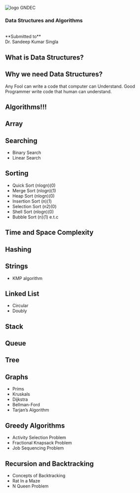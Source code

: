<!-- .slide: data-background="#000000" -->
![logo GNDEC](https://encrypted-tbn0.gstatic.com/images?q=tbn:ANd9GcRdS_BVyavNfOxWOzZP5HeTACIg5i9mxuuY3eVUZNGKWg&s)

### Data Structures and Algorithms

<br>
**Submitted to** <br>
Dr. Sandeep Kumar Singla



<!-- .slide: data-background="#000000" -->
## What is Data Structures?


## Why we need Data Structures?

Any Fool can write a code that computer can Understand. Good Programmer write code that human can understand.

## Algorithms!!!



## Array



## Searching

- Binary Search
- Linear Search



## Sorting

- Quick Sort (nlogn)(0)
- Merge Sort (nlogn)(1)
- Heap Sort  (nlogn)(0)
- Insertion Sort (n)(1)
- Selection Sort (n2)(0)
- Shell Sort (nlogn)(0)
- Bubble Sort (n)(1) e.t.c


## Time and Space Complexity



## Hashing



## Strings
- KMP algorithm



## Linked List
- Circular
- Doubly


## Stack



## Queue



## Tree



## Graphs
- Prims
- Kruskals
- Dijkstra
- Bellman-Ford
- Tarjan’s Algorithm



## Greedy Algorithms

- Activity Selection Problem
- Fractional Knapsack Problem
- Job Sequencing Problem



## Recursion and Backtracking

- Concepts of Backtracking
- Rat In a Maze
- N Queen Problem
